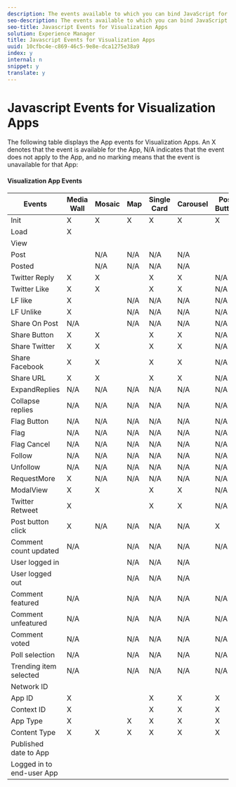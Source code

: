 ```yaml
---
description: The events available to which you can bind JavaScript for Visualization Apps (for example, Media Wall).
seo-description: The events available to which you can bind JavaScript for Visualization Apps (for example, Media Wall).
seo-title: Javascript Events for Visualization Apps
solution: Experience Manager
title: Javascript Events for Visualization Apps
uuid: 10cfbc4e-c869-46c5-9e8e-dca1275e38a9
index: y
internal: n
snippet: y
translate: y
---
```


# Javascript Events for Visualization Apps

The following table displays the App events for Visualization Apps. An X denotes that the event is available for the App, N/A indicates that the event does not apply to the App, and no marking means that the event is unavailable for that App:

#### Visualization App Events
| Events |Media Wall |Mosaic |Map |Single Card |Carousel |Post Button |FilmStrip |
|---|---|---|---|---|---|---|---|
| Init |X |X |X |X |X |X |X |
| Load |X | | | | | | |
| View | | | | | | | |
| Post | |N/A |N/A |N/A |N/A | |N/A |
| Posted | |N/A |N/A |N/A |N/A | |N/A |
| Twitter Reply |X |X | |X |X |N/A |X |
| Twitter Like |X |X | |X |X |N/A |X |
| LF like |X | |N/A |N/A |N/A |N/A |N/A |
| LF Unlike |X | |N/A |N/A |N/A |N/A |N/A |
| Share On Post |N/A | |N/A |N/A |N/A |N/A |N/A |
| Share Button |X |X | |X |X |N/A |X |
| Share Twitter |X |X | |X |X |N/A |X |
| Share Facebook |X |X | |X |X |N/A |X |
| Share URL |X |X | |X |X |N/A |X |
| ExpandReplies |N/A |N/A |N/A |N/A |N/A |N/A |N/A |
| Collapse replies |N/A |N/A |N/A |N/A |N/A |N/A |N/A |
| Flag Button |N/A |N/A |N/A |N/A |N/A |N/A |N/A |
| Flag |N/A |N/A |N/A |N/A |N/A |N/A |N/A |
| Flag Cancel |N/A |N/A |N/A |N/A |N/A |N/A |N/A |
| Follow |N/A |N/A |N/A |N/A |N/A |N/A |N/A |
| Unfollow |N/A |N/A |N/A |N/A |N/A |N/A |N/A |
| RequestMore |X |N/A |N/A |N/A |N/A |N/A |N/A |
| ModalView |X |X | |X |X |N/A |X |
| Twitter Retweet |X | | |X |X |N/A |X |
| Post button click |X |N/A |N/A |N/A |N/A |X |N/A |
| Comment count updated |N/A | |N/A |N/A |N/A |N/A |N/A |
| User logged in | | |N/A |N/A |N/A | |N/A |
| User logged out | | |N/A |N/A |N/A | |N/A |
| Comment featured |N/A | |N/A |N/A |N/A |N/A |N/A |
| Comment unfeatured |N/A | |N/A |N/A |N/A |N/A |N/A |
| Comment voted |N/A | |N/A |N/A |N/A |N/A |N/A |
| Poll selection |N/A | |N/A |N/A |N/A |N/A |N/A |
| Trending item selected |N/A | |N/A |N/A |N/A |N/A |N/A |
| Network ID | | | | | | |N/A |
| App ID |X | | |X |X |X |X |
| Context ID |X | | |X |X |X |X |
| App Type |X | |X |X |X |X |X |
| Content Type |X |X |X |X |X |X | |
| Published date to App | | | | | | | |
| Logged in to end-user App | | | | | | | |

